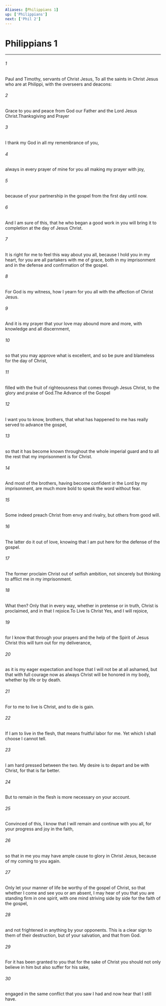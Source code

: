 ```yaml
---
Aliases: [Philippians 1]
up: ['Philippians']
next: ['Phil 2']
---
```

# Philippians 1

***

 

###### 1 
Paul and Timothy, servants of Christ Jesus,
 To all the saints in Christ Jesus who are at Philippi, with the overseers and deacons:
 
 

###### 2 
Grace to you and peace from God our Father and the Lord Jesus Christ.Thanksgiving and Prayer
 
 

###### 3 
I thank my God in all my remembrance of you, 
 

###### 4 
always in every prayer of mine for you all making my prayer with joy, 
 

###### 5 
because of your partnership in the gospel from the first day until now. 
 

###### 6 
And I am sure of this, that he who began a good work in you will bring it to completion at the day of Jesus Christ. 
 

###### 7 
It is right for me to feel this way about you all, because I hold you in my heart, for you are all partakers with me of grace, both in my imprisonment and in the defense and confirmation of the gospel. 
 

###### 8 
For God is my witness, how I yearn for you all with the affection of Christ Jesus. 
 

###### 9 
And it is my prayer that your love may abound more and more, with knowledge and all discernment, 
 

###### 10 
so that you may approve what is excellent, and so be pure and blameless for the day of Christ, 
 

###### 11 
filled with the fruit of righteousness that comes through Jesus Christ, to the glory and praise of God.The Advance of the Gospel
 
 

###### 12 
I want you to know, brothers, that what has happened to me has really served to advance the gospel, 
 

###### 13 
so that it has become known throughout the whole imperial guard and to all the rest that my imprisonment is for Christ. 
 

###### 14 
And most of the brothers, having become confident in the Lord by my imprisonment, are much more bold to speak the word without fear.
 
 

###### 15 
Some indeed preach Christ from envy and rivalry, but others from good will. 
 

###### 16 
The latter do it out of love, knowing that I am put here for the defense of the gospel. 
 

###### 17 
The former proclaim Christ out of selfish ambition, not sincerely but thinking to afflict me in my imprisonment. 
 

###### 18 
What then? Only that in every way, whether in pretense or in truth, Christ is proclaimed, and in that I rejoice.To Live Is Christ
 Yes, and I will rejoice, 
 

###### 19 
for I know that through your prayers and the help of the Spirit of Jesus Christ this will turn out for my deliverance, 
 

###### 20 
as it is my eager expectation and hope that I will not be at all ashamed, but that with full courage now as always Christ will be honored in my body, whether by life or by death. 
 

###### 21 
For to me to live is Christ, and to die is gain. 
 

###### 22 
If I am to live in the flesh, that means fruitful labor for me. Yet which I shall choose I cannot tell. 
 

###### 23 
I am hard pressed between the two. My desire is to depart and be with Christ, for that is far better. 
 

###### 24 
But to remain in the flesh is more necessary on your account. 
 

###### 25 
Convinced of this, I know that I will remain and continue with you all, for your progress and joy in the faith, 
 

###### 26 
so that in me you may have ample cause to glory in Christ Jesus, because of my coming to you again.
 
 

###### 27 
Only let your manner of life be worthy of the gospel of Christ, so that whether I come and see you or am absent, I may hear of you that you are standing firm in one spirit, with one mind striving side by side for the faith of the gospel, 
 

###### 28 
and not frightened in anything by your opponents. This is a clear sign to them of their destruction, but of your salvation, and that from God. 
 

###### 29 
For it has been granted to you that for the sake of Christ you should not only believe in him but also suffer for his sake, 
 

###### 30 
engaged in the same conflict that you saw I had and now hear that I still have.
 
